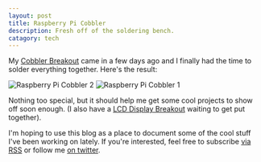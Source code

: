 ```yaml
---
layout: post
title: Raspberry Pi Cobbler
description: Fresh off of the soldering bench.
catagory: tech
---
```


My [Cobbler Breakout](http://www.adafruit.com/products/914) came in a few days ago and I finally had the time to solder everything together. Here's the result:

![Raspberry Pi Cobbler 2](http://stevegattuso.me/photos/rpi_cob2.jpg)
![Raspberry Pi Cobbler 1](http://stevegattuso.me/photos/rpi_cob1.jpg)

Nothing too special, but it should help me get some cool projects to show off soon enough. (I also have a [LCD Display Breakout](http://www.adafruit.com/products/1115) waiting to get put together).

I'm hoping to use this blog as a place to document some of the cool stuff I've been working on lately. If you're interested, feel free to subscribe [via RSS](/feed.xml) or follow me [on twitter](http://twitter.com/stevegattuso).
